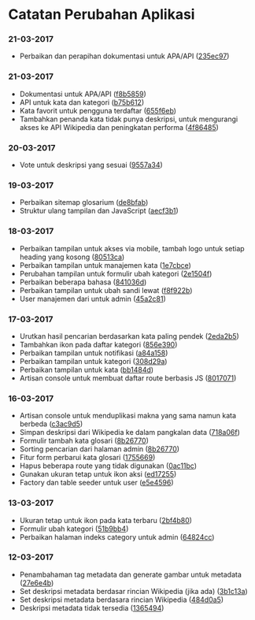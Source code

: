 # Catatan Perubahan Aplikasi

### 21-03-2017
- Perbaikan dan perapihan dokumentasi untuk APA/API ([235ec97](https://github.com/glosarium/glosarium/commit/235ec97b808cb260f7e9519ac3ca30ed4b124150))

### 21-03-2017
- Dokumentasi untuk APA/API ([f8b5859](https://github.com/glosarium/glosarium/commit/f8b58596861d2d62efe1cc027869d2fdb0bf280f))
- API untuk kata dan kategori ([b75b612](https://github.com/glosarium/glosarium/commit/b75b612e30451a4f26799be4bf407d17bad59fe3))
- Kata favorit untuk pengguna terdaftar ([655f6eb](https://github.com/glosarium/glosarium/commit/655f6eb11685eeb40efdd735cbbb15a08247c001))
- Tambahkan penanda kata tidak punya deskripsi, untuk mengurangi akses ke API Wikipedia dan peningkatan performa ([4f86485](https://github.com/glosarium/glosarium/commit/4f8648539c6e9e03d62aa94a1f07475cef40f5f3))

### 20-03-2017
- Vote untuk deskripsi yang sesuai ([9557a34](https://github.com/glosarium/glosarium/commit/9557a3412d81b8e9d74e19b80731b4138a6dcaec))

### 19-03-2017
- Perbaikan sitemap glosarium ([de8bfab](https://github.com/glosarium/glosarium/commit/de8bfab3bcfbfc7d49d4edeb107da117bb5efb29))
- Struktur ulang tampilan dan JavaScript ([aecf3b1](https://github.com/glosarium/glosarium/commit/aecf3b106b8ba5ed0e34d857afd03402f54c4df2))

### 18-03-2017
- Perbaikan tampilan untuk akses via mobile, tambah logo untuk setiap heading yang kosong ([80513ca](https://github.com/glosarium/glosarium/commit/80513ca816e3ab05798f57a0bd555fa0fcd5562a))
- Perbaikan tampilan untuk manajemen kata ([1e7cbce](https://github.com/glosarium/glosarium/commit/1e7cbcea76d9b90a4a63aa17e72cfdd2d78166dd))
- Perubahan tampilan untuk formulir ubah kategori ([2e1504f](https://github.com/glosarium/glosarium/commit/2e1504fa5460cf62a067c98f697b326a1610d597))
- Perbaikan beberapa bahasa ([841036d](https://github.com/glosarium/glosarium/commit/841036d7e3cc2d2422f1f5f49004268c3b2fd291))
- Perbaikan tampilan untuk ubah sandi lewat ([f8f922b](https://github.com/glosarium/glosarium/commit/f8f922b9d0906dec7d3db12d8aa07c9e611fd5b7))
- User manajemen dari untuk admin ([45a2c81](https://github.com/glosarium/glosarium/commit/45a2c81669170d85eec6e8b02e195cc82882983c))

### 17-03-2017
- Urutkan hasil pencarian berdasarkan kata paling pendek ([2eda2b5](https://github.com/glosarium/glosarium/commit/2eda2b5a362f8c0d0c170a4f019551113b32947b))
- Tambahkan ikon pada daftar kategori ([856e390](https://github.com/glosarium/glosarium/commit/856e390e7890baa28266f50f70416af3d9eb818b))
- Perbaikan tampilan untuk notifikasi ([a84a158](https://github.com/glosarium/glosarium/commit/a84a158b901cdb4a41ea92048f735395afecee26))
- Perbaikan tampilan untuk kategori ([308d29a](https://github.com/glosarium/glosarium/commit/308d29a204d21d0b87eefa069a90a9d4858a7b49))
- Perbaikan tampilan untuk kata ([bb1484d](https://github.com/glosarium/glosarium/commit/bb1484daca3bdfb489f532a94cb88ca8bfc62678))
- Artisan console untuk membuat daftar route berbasis JS ([8017071](https://github.com/glosarium/glosarium/commit/80170718a4cb5ff02aac418979b5ad7197861862)) 

### 16-03-2017
- Artisan console untuk menduplikasi makna yang sama namun kata berbeda ([c3ac9d5](https://github.com/glosarium/glosarium/commit/c3ac9d587e6192a4bc668b605952364ac6ea5a67))
- Simpan deskripsi dari Wikipedia ke dalam pangkalan data ([718a06f](https://github.com/glosarium/glosarium/commit/718a06f5b0c2733b50843935b892250bffbdaf1f))
- Formulir tambah kata glosari ([8b26770](https://github.com/glosarium/glosarium/commit/8b267708cd6c8c9739b674310d12ef714d407823))
- Sorting pencarian dari halaman admin ([8b26770](https://github.com/glosarium/glosarium/commit/8b267708cd6c8c9739b674310d12ef714d407823))
- Fitur form perbarui kata glosari ([1755669](https://github.com/glosarium/glosarium/commit/17556694fec615e5a72607164a82fb0bcf2af4c7))
- Hapus beberapa route yang tidak digunakan ([0ac11bc](https://github.com/glosarium/glosarium/commit/0ac11bc7fddc5bd5f315ada7955e449c4113820f))
- Gunakan ukuran tetap untuk ikon aksi ([ed17255](https://github.com/glosarium/glosarium/commit/ed172556d381d0aff61e12bb62e9009bb2c2bd4d))
- Factory dan table seeder untuk user ([e5e4596](https://github.com/glosarium/glosarium/commit/e5e4596fa69a5e16f351fcc433decad1c4375d44))

### 13-03-2017
- Ukuran tetap untuk ikon pada kata terbaru ([2bf4b80](https://github.com/glosarium/glosarium/commit/2bf4b8003f78bfb9b7867a15e9b42a85d0bca637))
- Formulir ubah kategori ([51b9bb4](https://github.com/glosarium/glosarium/commit/51b9bb4f21d2865e15f56fcc21044e2198806b2a))
- Perbaikan halaman indeks category untuk admin ([64824cc](https://github.com/glosarium/glosarium/commit/64824cc57c4c10c11ebf78d5f5749a002161e815))

### 12-03-2017
- Penambahaman tag metadata dan generate gambar untuk metadata ([27e6e4b](https://github.com/glosarium/glosarium/commit/27e6e4b67bb6a45beb365468b4559fdd486a25f7))
- Set deskripsi metadata berdasar rincian Wikipedia (jika ada) ([3b1c13a](https://github.com/glosarium/glosarium/commit/3b1c13af467af26a4d4ef31485336f6b3aa5d2aa))
- Set deskripsi metadata berdasara rincian Wikipedia ([484d0a5](https://github.com/glosarium/glosarium/commit/484d0a5036d70276119b5f76e5979cdae7bf9400))
- Deskripsi metadata tidak tersedia ([1365494](https://github.com/glosarium/glosarium/commit/1365494fd7b363aaebdef8c88eb786ae785a62ac))
